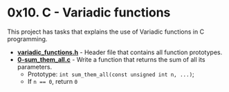 # 0x10. C - Variadic functions
This project has tasks that explains the use of Variadic functions in C programming.

* **[variadic_functions.h](./variadic_functions.h)** - Header file that contains all function prototypes.
* **[0-sum_them_all.c](./0-sum_them_all.c)** - Write a function that returns the sum of all its parameters.
    * Prototype: `int sum_them_all(const unsigned int n, ...)`;
    * If `n == 0`, return `0`